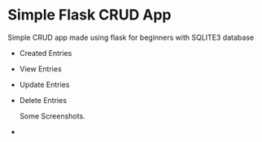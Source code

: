 # Simple Flask CRUD App
 Simple CRUD app made using flask for beginners with SQLITE3 database

 - Created Entries
 - View Entries
 - Update Entries
 - Delete Entries

   Some Screenshots.
   

 - 
